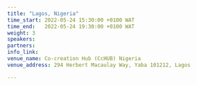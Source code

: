 ```yaml
---
title: "Lagos, Nigeria"
time_start: 2022-05-24 15:30:00 +0100 WAT
time_end:   2022-05-24 19:30:00 +0100 WAT
weight: 3
speakers:
partners:
info_link: 
venue_name: Co-creation Hub (CcHUB) Nigeria
venue_address: 294 Herbert Macaulay Way, Yaba 101212, Lagos

---
```



